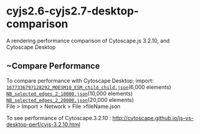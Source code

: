 # cyjs2.6-cyjs2.7-desktop-comparison
A rendering performance comparison of Cytoscape.js 3.2.10, and Cytoscape Desktop


## ~Compare Performance

To compare performance with Cytoscape Desktop, import:<br/>
 [`1677336797128292_MOESM10_ESM_child_child.json`](https://raw.githubusercontent.com/cytoscape/js-vs-desktop-perf/master/1677336797128292_MOESM10_ESM_child_child.json)(6,000 elements)<br/>
[`NB_selected_edges_2_10000.json`](https://raw.githubusercontent.com/cytoscape/js-vs-desktop-perf/master/NB_selected_edges_2_10000.json)(10,000 elements)<br/>
[`NB_selected_edges_2_20000.json`](https://raw.githubusercontent.com/cytoscape/js-vs-desktop-perf/master/NB_selected_edges_2_20000.json)(20,000 elements)<br/>File > Import > Network > File >fileName.json 

To see performance of Cytoscape.3.2.10 : http://cytoscape.github.io/js-vs-desktop-perf/cyjs-3.2.10.html